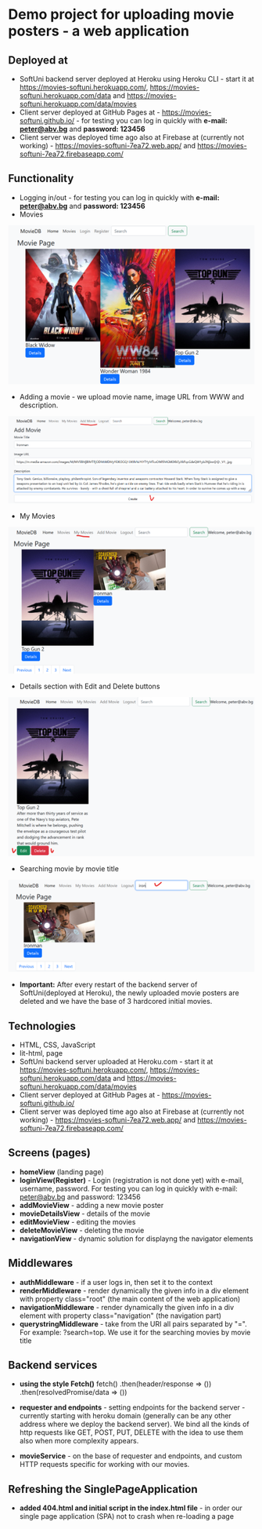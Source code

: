 #  Demo project for uploading movie posters - a web application

## Deployed at
* SoftUni backend server deployed at Heroku using Heroku CLI - start it at https://movies-softuni.herokuapp.com/, https://movies-softuni.herokuapp.com/data and https://movies-softuni.herokuapp.com/data/movies
* Client server deployed at GitHub Pages at - https://movies-softuni.github.io/ - for testing you can log in quickly with **e-mail: peter@abv.bg** and **password: 123456**
* Client server was deployed time ago also at Firebase at (currently not working) - https://movies-softuni-7ea72.web.app/   and  https://movies-softuni-7ea72.firebaseapp.com/

## Functionality
* Logging in/out - for testing you can log in quickly with **e-mail: peter@abv.bg** and **password: 123456**
* Movies

![img_1.png](img_1.png)

* Adding a movie - we upload movie name, image URL from WWW and description.

![img_3.png](img_3.png)

* My Movies

![img_4.png](img_4.png)

* Details section with Edit and Delete buttons

![img_5.png](img_5.png)

* Searching movie by movie title

![img_6.png](img_6.png)

* **Important:** After every restart of the backend server of SoftUni(deployed at Heroku), the newly uploaded movie posters are deleted and we have the base of 3 hardcored initial movies.

## Technologies
* HTML, CSS, JavaScript
* lit-html, page
* SoftUni backend server uploaded at Heroku.com - start it at https://movies-softuni.herokuapp.com/, https://movies-softuni.herokuapp.com/data and https://movies-softuni.herokuapp.com/data/movies
* Client server deployed at GitHub Pages at - https://movies-softuni.github.io/
* Client server was deployed time ago also at Firebase at (currently not working) - https://movies-softuni-7ea72.web.app/   and  https://movies-softuni-7ea72.firebaseapp.com/ 

## Screens (pages)
* **homeView** (landing page)
* **loginView(Register)** - Login (registration is not done yet) with e-mail, username, password. For testing you can log in quickly with e-mail: peter@abv.bg and password: 123456
* **addMovieView** - adding a new movie poster
* **movieDetailsView** - details of the movie
* **editMovieView** - editing the movies
* **deleteMovieView** - deleting the movie
* **navigationView** - dynamic solution for displayng the navigator elements

## Middlewares
* **authMiddleware** - if a user logs in, then set it to the context
* **renderMiddleware** - render dynamically the given info in a div element with property class="root" (the main content of the web application)
* **navigationMiddleware** - render dynamically the given info in a div element with property class="navigation" (the navigation part)
* **querystringMiddleware** - take from the URI all pairs separated by "=". For example: ?search=top. We use it for the searching movies by movie title

## Backend services
* **using the style Fetch()**
fetch()
    .then(header/response => ())
    .then(resolvedPromise/data => ())

* **requester and endpoints** - setting endpoints for the backend server - currently starting with heroku domain (generally can be any other address where we deploy the backend server). We bind all the kinds of http requests like GET, POST, PUT, DELETE with the idea to use them also when more complexity appears.

* **movieService** - on the base of requester and endpoints, and custom HTTP requests specific for working with our movies.


## Refreshing the SinglePageApplication
* **added 404.html and initial script in the index.html file** - in order our single page application (SPA) not to crash when re-loading a page

